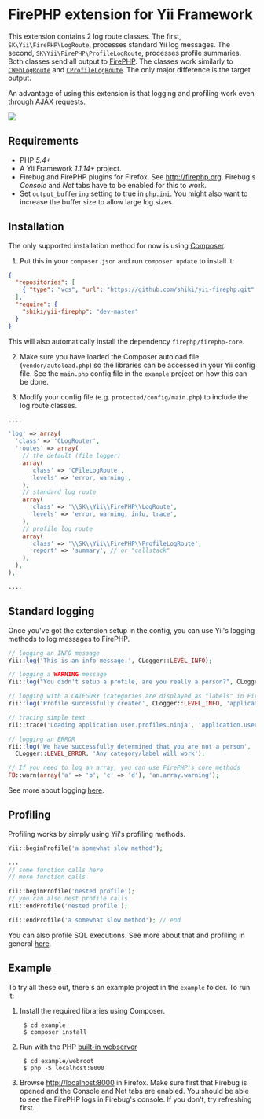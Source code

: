 # FirePHP extension for Yii Framework

This extension contains 2 log route classes. The first, `SK\Yii\FirePHP\LogRoute`, processes
standard Yii log messages. The second, `SK\Yii\FirePHP\ProfileLogRoute`, processes profile summaries.
Both classes send all output to [FirePHP](http://www.firephp.org/). The classes work similarly
to [`CWebLogRoute`](http://www.yiiframework.com/doc/api/1.1/CWebLogRoute)
and [`CProfileLogRoute`](http://www.yiiframework.com/doc/api/1.1/CProfileLogRoute).
The only major difference is the target output.

An advantage of using this extension is that logging and profiling work even through AJAX requests.

![](http://shiki.me/public/github/yii-firephp/example.png)

## Requirements

* PHP _5.4+_
* A Yii Framework _1.1.14+_ project.
* Firebug and FirePHP plugins for Firefox. See http://firephp.org. Firebug's _Console_ and
  _Net_ tabs have to be enabled for this to work.
* Set `output_buffering` setting to true in `php.ini`. You might also want to increase the buffer
  size to allow large log sizes.

## Installation

The only supported installation method for now is using [Composer](http://getcomposer.org/).

1. Put this in your `composer.json` and run `composer update` to install it:

  ```json
  {
    "repositories": [
      { "type": "vcs", "url": "https://github.com/shiki/yii-firephp.git" }
    ],
    "require": {
      "shiki/yii-firephp": "dev-master"
    }
  }
  ```


  This will also automatically install the dependency `firephp/firephp-core`.

2. Make sure you have loaded the Composer autoload file (`vendor/autoload.php`) so the libraries
   can be accessed in your Yii config file. See the `main.php` config file in the `example` project
   on how this can be done.

3. Modify your config file (e.g. `protected/config/main.php`) to include the log route classes.

  ```php
  ....

  'log' => array(
    'class' => 'CLogRouter',
    'routes' => array(
      // the default (file logger)
      array(
        'class' => 'CFileLogRoute',
        'levels' => 'error, warning',
      ),
      // standard log route
      array(
        'class' => '\\SK\\Yii\\FirePHP\\LogRoute',
        'levels' => 'error, warning, info, trace',
      ),
      // profile log route
      array(
        'class' => '\\SK\\Yii\\FirePHP\\ProfileLogRoute',
        'report' => 'summary', // or "callstack"
      ),
    ),
  ),

  ....
  ```

## Standard logging

Once you've got the extension setup in the config, you can use Yii's logging methods to log messages to FirePHP.

```php
// logging an INFO message
Yii::log('This is an info message.', CLogger::LEVEL_INFO);

// logging a WARNING message
Yii::log("You didn't setup a profile, are you really a person?", CLogger::LEVEL_WARNING);

// logging with a CATEGORY (categories are displayed as "labels" in FirePHP -- just an additional info text)
Yii::log('Profile successfully created', CLogger::LEVEL_INFO, 'application.user.profiles');

// tracing simple text
Yii::trace('Loading application.user.profiles.ninja', 'application.user.profiles');

// logging an ERROR
Yii::log('We have successfully determined that you are not a person',
  CLogger::LEVEL_ERROR, 'Any category/label will work');

// If you need to log an array, you can use FirePHP's core methods
FB::warn(array('a' => 'b', 'c' => 'd'), 'an.array.warning');
```

See more about logging [here](http://www.yiiframework.com/doc/guide/1.1/en/topics.logging).


## Profiling

Profiling works by simply using Yii's profiling methods.

```php
Yii::beginProfile('a somewhat slow method');

...
// some function calls here
// more function calls

Yii::beginProfile('nested profile');
// you can also nest profile calls
Yii::endProfile('nested profile');

Yii::endProfile('a somewhat slow method'); // end
```

You can also profile SQL executions. See more about that and profiling in general
[here](http://www.yiiframework.com/doc/guide/1.1/en/topics.logging#performance-profiling).


## Example

To try all these out, there's an example project in the `example` folder. To run it:

1. Install the required libraries using Composer.

        $ cd example
        $ composer install


2. Run with the PHP [built-in webserver](http://php.net/manual/en/features.commandline.webserver.php)

        $ cd example/webroot
        $ php -S localhost:8000

3. Browse [http://localhost:8000](http://localhost:8000) in Firefox. Make sure first that Firebug is opened and the
   Console and Net tabs are enabled. You should be able to see the FirePHP logs in Firebug's console.
   If you don't, try refreshing first.

